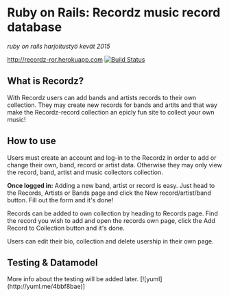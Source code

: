 <h1>Ruby on Rails: Recordz music record database</h1>
<i> ruby on rails harjoitustyö kevät 2015</i>

http://recordz-ror.herokuapp.com
[![Build Status](https://travis-ci.org/AnttiKotiranta/Recordz-RoR.png)](https://travis-ci.org/AnttiKotiranta/Recordz-RoR)

<h2>What is Recordz?</h2>
With Recordz users can add bands and artists records to their own collection. They may create new records for bands and artits and that way make the Recordz-record collection an epicly fun site to collect your own music!

<h2>How to use</h2>
Users must create an account and log-in to the Recordz in order to add or change their own, band, record or artist data. Otherwise they may only view the record, band, artist and music collectors collection. 

<b>Once logged in:</b>
Adding a new band, artist or record is easy. Just head to the Records, Artists or Bands page and click the New record/artist/band button. Fill out the form and it's done! 

Records can be added to own collection by heading to Records page. Find the record you wish to add and open the records own page, click the Add Record to Collection button and it's done.

Users can edit their bio, collection and delete usership in their own page. 

<h2>Testing & Datamodel</h2>
More info about the testing will be added later.
[![yuml](http://yuml.me/4bbf8bae)]





